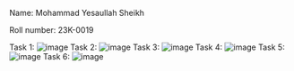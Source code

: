 Name: Mohammad Yesaullah Sheikh

Roll number: 23K-0019

Task 1: ![image](https://github.com/Yesaullah/PfFall23/assets/142867724/b7ce93de-022e-4ed8-a994-5e5978d4230b)
Task 2: ![image](https://github.com/Yesaullah/PfFall23/assets/142867724/9234fe88-cbd5-43fe-b142-2d05cea07e70)
Task 3: ![image](https://github.com/Yesaullah/PfFall23/assets/142867724/2209c756-15c7-430e-92a7-4e25b298292a)
Task 4: ![image](https://github.com/Yesaullah/PfFall23/assets/142867724/cd1f79d0-5f68-42fb-8deb-1a6c3c443efa)
Task 5: ![image](https://github.com/Yesaullah/PfFall23/assets/142867724/ab66e8b3-a94c-49da-a490-d0c5db967671)
Task 6: ![image](https://github.com/Yesaullah/PfFall23/assets/142867724/b3f42ec0-e7cf-4517-97af-799f53001eb7)
